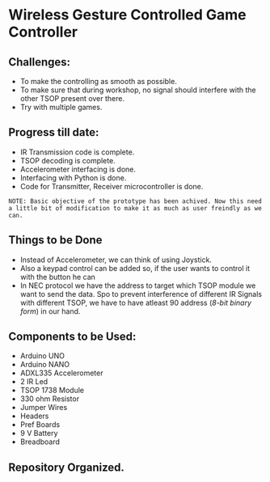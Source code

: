 # Wireless Gesture Controlled Game Controller


## Challenges:
+ To make the controlling as smooth as possible.
+ To make sure that during workshop, no signal should interfere with the other TSOP present over there.
+ Try with multiple games.

## Progress till date:
+ IR Transmission code is complete.
+ TSOP decoding is complete.
+ Accelerometer interfacing is done.
+ Interfacing with Python is done.
+ Code for Transmitter, Receiver microcontroller is done.
```` 
NOTE: Basic objective of the prototype has been achived. Now this need a little bit of modification to make it as much as user freindly as we can.
````
## Things to be Done
+ Instead of Accelerometer, we can think of using Joystick.
+ Also a keypad control can be added so, if the user wants to control it with the button he can
+ In NEC protocol we have the address to target which TSOP module we want to send the data. Spo to prevent interference of different IR Signals with different TSOP, we have to have atleast 90 address (*8-bit binary form*) in our hand.

## Components to be Used:
+ Arduino UNO
+ Arduino NANO
+ ADXL335 Accelerometer
+ 2 IR Led
+ TSOP 1738 Module
+ 330 ohm Resistor
+ Jumper Wires
+ Headers
+ Pref Boards
+ 9 V Battery
+ Breadboard



## Repository Organized.
